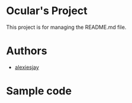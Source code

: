 # Ocular's Project
This project is for managing the README.md file.
# Authors
- [alexiesjay](https://github.com/alexiesjay)
# Sample code
